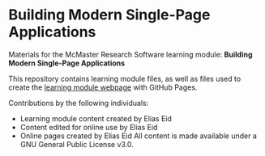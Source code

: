 # Building Modern Single-Page Applications

Materials for the McMaster Research Software learning module: **Building Modern Single-Page Applications**  

This repository contains learning module files, as well as files used to create the [learning module webpage](https://mcmasterrs.github.io/lm_mac-branding) with GitHub Pages.  

Contributions by the following individuals: 
- Learning module content created by Elias Eid
- Content edited for online use by Elias Eid
- Online pages created by Elias Eid
All content is made available under a GNU General Public License v3.0.  
